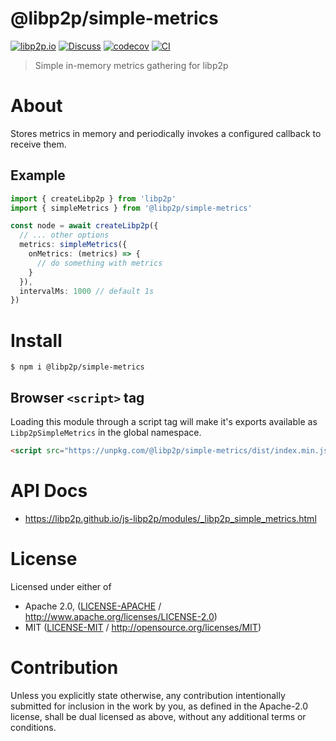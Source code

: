 # @libp2p/simple-metrics

[![libp2p.io](https://img.shields.io/badge/project-libp2p-yellow.svg?style=flat-square)](http://libp2p.io/)
[![Discuss](https://img.shields.io/discourse/https/discuss.libp2p.io/posts.svg?style=flat-square)](https://discuss.libp2p.io)
[![codecov](https://img.shields.io/codecov/c/github/libp2p/js-libp2p.svg?style=flat-square)](https://codecov.io/gh/libp2p/js-libp2p)
[![CI](https://img.shields.io/github/actions/workflow/status/libp2p/js-libp2p/main.yml?branch=main\&style=flat-square)](https://github.com/libp2p/js-libp2p/actions/workflows/main.yml?query=branch%3Amain)

> Simple in-memory metrics gathering for libp2p

# About

<!--

!IMPORTANT!

Everything in this README between "# About" and "# Install" is automatically
generated and will be overwritten the next time the doc generator is run.

To make changes to this section, please update the @packageDocumentation section
of src/index.js or src/index.ts

To experiment with formatting, please run "npm run docs" from the root of this
repo and examine the changes made.

-->

Stores metrics in memory and periodically invokes a configured callback
to receive them.

## Example

```ts
import { createLibp2p } from 'libp2p'
import { simpleMetrics } from '@libp2p/simple-metrics'

const node = await createLibp2p({
  // ... other options
  metrics: simpleMetrics({
    onMetrics: (metrics) => {
      // do something with metrics
    }
  }),
  intervalMs: 1000 // default 1s
})

```

# Install

```console
$ npm i @libp2p/simple-metrics
```

## Browser `<script>` tag

Loading this module through a script tag will make it's exports available as `Libp2pSimpleMetrics` in the global namespace.

```html
<script src="https://unpkg.com/@libp2p/simple-metrics/dist/index.min.js"></script>
```

# API Docs

- <https://libp2p.github.io/js-libp2p/modules/_libp2p_simple_metrics.html>

# License

Licensed under either of

- Apache 2.0, ([LICENSE-APACHE](https://github.com/libp2p/js-libp2p/blob/main/packages/metrics-simple/LICENSE-APACHE) / <http://www.apache.org/licenses/LICENSE-2.0>)
- MIT ([LICENSE-MIT](https://github.com/libp2p/js-libp2p/blob/main/packages/metrics-simple/LICENSE-MIT) / <http://opensource.org/licenses/MIT>)

# Contribution

Unless you explicitly state otherwise, any contribution intentionally submitted for inclusion in the work by you, as defined in the Apache-2.0 license, shall be dual licensed as above, without any additional terms or conditions.

